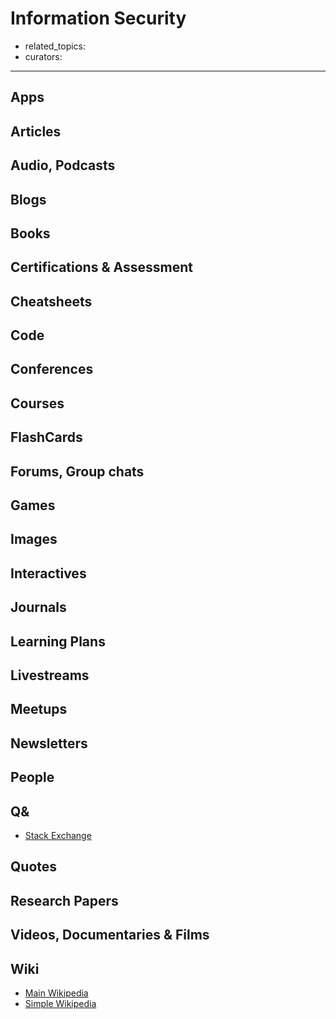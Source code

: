 # Information Security

- related_topics:
- curators:

------

## Apps

## Articles

## Audio, Podcasts

## Blogs

## Books

## Certifications & Assessment

## Cheatsheets

## Code

## Conferences

## Courses

## FlashCards

## Forums, Group chats

## Games

## Images

## Interactives

## Journals

## Learning Plans

## Livestreams

## Meetups

## Newsletters

## People

## Q&

- [Stack Exchange](https://security.stackexchange.com)

## Quotes

## Research Papers

## Videos, Documentaries & Films

## Wiki

- [Main Wikipedia](https://en.wikipedia.org/wiki/Information_security)
- [Simple Wikipedia](https://simple.wikipedia.org/wiki/Information_security)

